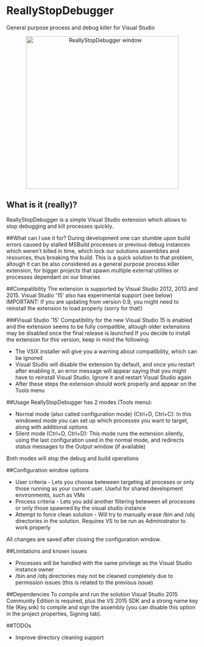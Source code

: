 # ReallyStopDebugger
General purpose process and debug killer for Visual Studio

<p align="center">
  <img src="https://github.com/lggomez/ReallyStopDebugger/blob/master/reallystopdebugger%20demo.png" alt="ReallyStopDebugger window" height="400"/>
</p>

## What is it (really)?
ReallyStopDebugger is a simple Visual Studio extension which allows to stop debugging and kill processes quickly.

##What can I use it for?
During development one can stumble upon build errors caused by stalled MSBuild processes or previous debug instances which weren't killed in time, which lock our solutions assemblies and resources, thus breaking the build.
This is a quick solution to that problem, altough it can be also considered as a general purpose process killer extension, for bigger projects that spawn multiple external utilities or processes dependant on our binaries

##Compatibility
The extension is supported by Visual Studio 2012, 2013 and 2015. Visual Studio '15' also has experimental support (see below)
IMPORTANT: If you are updating from version 0.9, you might need to reinstall the extension to load properly (sorry for that!)

###Visual Studio '15'
Compatibility for the new Visual Studio 15 is enabled and the extension seems to be fully compatible, altough older extensions may be disabled once the final release is launched
If you decide to install the extension for this version, keep in mind the following:
* The VSIX installer will give you a warning about compatibility, which can be ignored
* Visual Studio will disable the extension by default, and once you restart after enabling it, an error message will appear saying that you might have to reinstall Visual Studio. Ignore it and restart Visual Studio again
* After these steps the extension should work properly and appear on the Tools menu

##Usage
ReallyStopDebugger has 2 modes (Tools menu):
* Normal mode (also called configuration mode) (Ctrl+D, Ctrl+C): In this windowed mode you can set up which processes you want to target, along with additional options
* Silent mode (Ctrl+D, Ctrl+D): This mode runs the extension silently, using the last configuration used in the normal mode, and redirects status messages to the Output window (if available)

Both modes will stop the debug and build operations

##Configuration window options
* User criteria - Lets you choose beteween targeting all proceses or only those running as your current user. Useful for shared development environments, such as VMs
* Process criteria - Lets you add another filtering beteween all processes or only those spawned by the visual studio instance
* Attempt to force clean solution - Will try to manually erase /bin and /obj directories in the solution. Requires VS to be run as Administrator to work properly

All changes are saved after closing the configuration window.

##Limitations and known issues
* Processes will be handled with the same privilege as the Visual Studio instance owner
* /bin and /obj directories may not be cleaned completely due to permission issues (this is related to the previous issue)

##Dependencies
To compile and run the solution Visual Studio 2015 Community Edition is required, plus the VS 2015 SDK and a strong name key file (Key.snk) to compile and sign the assembly (you can disable this option in the project properties, Signing tab).

##TODOs
- Improve directory cleaning support
